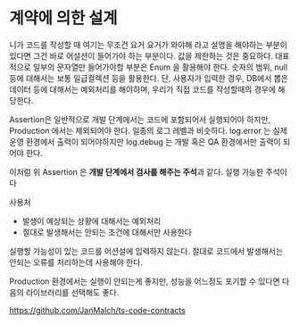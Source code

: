 # 계약에 의한 설계

니가 코드를 작성할 때 여기는 무조건 요거 요거가 와야해 라고 설명을 해야하는 부분이 있다면 그건 바로 어설션이 들어가야 하는 부분이다.
값을 제한하는 것은 중요하다.
대표적으로 일부의 문자열만 들어가야할 부분은 Enum 을 활용해야 한다.
숫자의 범위, null 등에 대해서는 보통 일급컬렉션 등을 활용한다.
단, 사용자가 입력한 경우, DB에서 뽑은 데이터 등에 대해서는 예외처리를 해야하며,
우리가 직접 코드를 작성할때의 경우에 해당한다.

Assertion은 일반적으로 개발 단계에서는 코드에 포함되어서 실행되어야 하지만, Production 에서는 제외되어야 한다.
일종의 로그 레벨과 비슷하다.
log.error 는 실제 운영 환경에서 출력이 되어야하지만
log.debug 는 개발 혹은 QA 환경에서만 출력이 되어야 한다.

이처럼 위 Assertion 은 **개발 단계에서 검사를 해주는 주석**과 같다.
실행 가능한 주석이다


사용처
- 발생이 예상되는 상황에 대해서는 예외처리
- 절대로 발생해서는 안되는 조건에 대해서만 사용한다

실행할 가능성이 있는 코드를 어션설에 입력하지 않는다.
절대로 코드에서 발생해서는 안되는 오류를 처리하는데 사용해야 한다.

Production 환경에서는 실행이 안되는게 좋지만, 
성능을 어느정도 포기할 수 있다면 다음의 라이브러리를 선택해도 좋다.

https://github.com/JanMalch/ts-code-contracts

